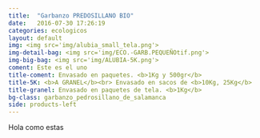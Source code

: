 ```yaml
---
title:  "Garbanzo PREDOSILLANO BIO"
date:   2016-07-30 17:26:19
categories: ecologicos
layout: default
img: <img src='img/alubia_small_tela.png'>
img-detail-bag: <img src='img/ECO.-GARB.PEQUEÑOtif.png'>
img-big-bag: <img src='img/ALUBIA-5K.png'>
coment: Este es el uno
title-coment: Envasado en paquetes. <b>1Kg y 500gr</b>
title-5K: <b>A GRANEL</b><br> Envasado en sacos de <b>10Kg, 25Kg</b> 
title-granel: Envasado en paquetes de tela. <b>1Kg</b> 
bg-class: garbanzo_pedrosillano_de_salamanca
side: products-left
---
```


Hola como estas